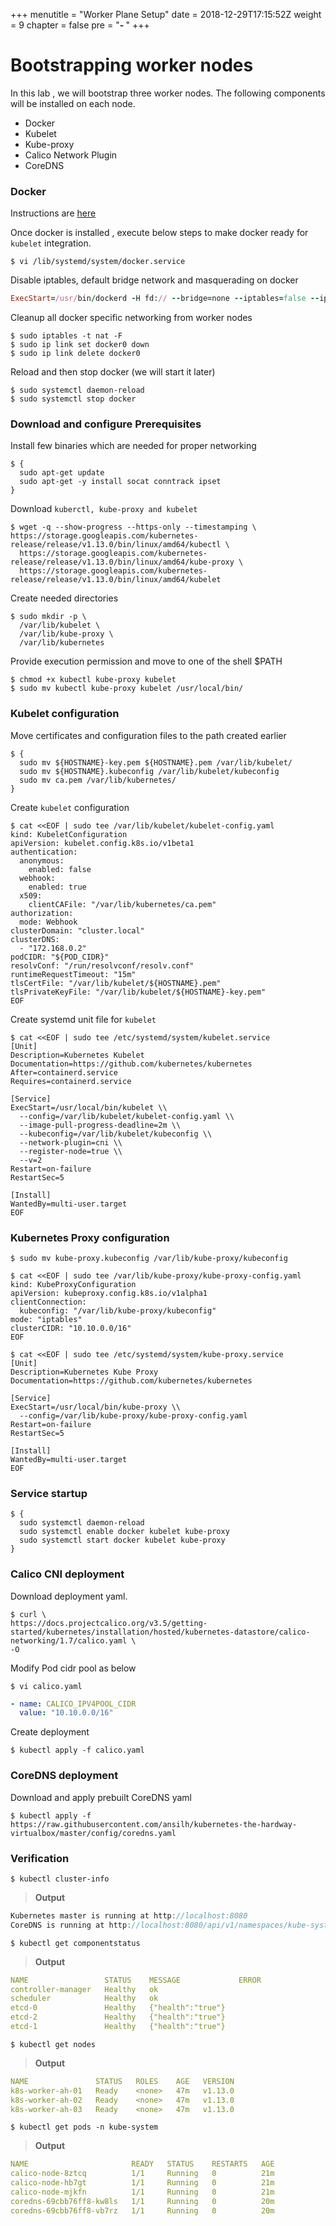 +++
menutitle = "Worker Plane Setup"
date = 2018-12-29T17:15:52Z
weight = 9
chapter = false
pre = "<b>- </b>"
+++

# Bootstrapping worker nodes

In this lab , we will bootstrap three worker nodes.
The following components will be installed on each node.

- Docker
- Kubelet
- Kube-proxy
- Calico Network Plugin
- CoreDNS


### Docker

Instructions are [here](/02-installation/04-docker-install)

Once docker is installed , execute below steps to make docker ready for `kubelet` integration.

```shell
$ vi /lib/systemd/system/docker.service
```

Disable iptables, default bridge network and masquerading on docker

```ruby
ExecStart=/usr/bin/dockerd -H fd:// --bridge=none --iptables=false --ip-masq=false
```

Cleanup all docker specific networking from worker nodes

```shell
$ sudo iptables -t nat -F
$ sudo ip link set docker0 down
$ sudo ip link delete docker0
```

Reload and then stop docker (we will start it later)

```shell
$ sudo systemctl daemon-reload
$ sudo systemctl stop docker
```

### Download and configure Prerequisites

Install few binaries which are needed for proper networking

```shell
$ {
  sudo apt-get update
  sudo apt-get -y install socat conntrack ipset
}
```

Download `kuberctl, kube-proxy and kubelet`

```shell
$ wget -q --show-progress --https-only --timestamping \
https://storage.googleapis.com/kubernetes-release/release/v1.13.0/bin/linux/amd64/kubectl \
  https://storage.googleapis.com/kubernetes-release/release/v1.13.0/bin/linux/amd64/kube-proxy \
  https://storage.googleapis.com/kubernetes-release/release/v1.13.0/bin/linux/amd64/kubelet
```

Create needed directories

```shell
$ sudo mkdir -p \
  /var/lib/kubelet \
  /var/lib/kube-proxy \
  /var/lib/kubernetes
```

Provide execution permission and move to one of the shell $PATH

```shell
$ chmod +x kubectl kube-proxy kubelet
$ sudo mv kubectl kube-proxy kubelet /usr/local/bin/
```

### Kubelet configuration

Move certificates and configuration files to the path created earlier

```shell
$ {
  sudo mv ${HOSTNAME}-key.pem ${HOSTNAME}.pem /var/lib/kubelet/
  sudo mv ${HOSTNAME}.kubeconfig /var/lib/kubelet/kubeconfig
  sudo mv ca.pem /var/lib/kubernetes/
}
```

Create `kubelet` configuration

```shell
$ cat <<EOF | sudo tee /var/lib/kubelet/kubelet-config.yaml
kind: KubeletConfiguration
apiVersion: kubelet.config.k8s.io/v1beta1
authentication:
  anonymous:
    enabled: false
  webhook:
    enabled: true
  x509:
    clientCAFile: "/var/lib/kubernetes/ca.pem"
authorization:
  mode: Webhook
clusterDomain: "cluster.local"
clusterDNS:
  - "172.168.0.2"
podCIDR: "${POD_CIDR}"
resolvConf: "/run/resolvconf/resolv.conf"
runtimeRequestTimeout: "15m"
tlsCertFile: "/var/lib/kubelet/${HOSTNAME}.pem"
tlsPrivateKeyFile: "/var/lib/kubelet/${HOSTNAME}-key.pem"
EOF
```

Create systemd unit file for `kubelet`

```shell
$ cat <<EOF | sudo tee /etc/systemd/system/kubelet.service
[Unit]
Description=Kubernetes Kubelet
Documentation=https://github.com/kubernetes/kubernetes
After=containerd.service
Requires=containerd.service

[Service]
ExecStart=/usr/local/bin/kubelet \\
  --config=/var/lib/kubelet/kubelet-config.yaml \\
  --image-pull-progress-deadline=2m \\
  --kubeconfig=/var/lib/kubelet/kubeconfig \\
  --network-plugin=cni \\
  --register-node=true \\
  --v=2
Restart=on-failure
RestartSec=5

[Install]
WantedBy=multi-user.target
EOF
```

###  Kubernetes Proxy configuration

```shell
$ sudo mv kube-proxy.kubeconfig /var/lib/kube-proxy/kubeconfig
```

```shell
$ cat <<EOF | sudo tee /var/lib/kube-proxy/kube-proxy-config.yaml
kind: KubeProxyConfiguration
apiVersion: kubeproxy.config.k8s.io/v1alpha1
clientConnection:
  kubeconfig: "/var/lib/kube-proxy/kubeconfig"
mode: "iptables"
clusterCIDR: "10.10.0.0/16"
EOF
```

```shell
$ cat <<EOF | sudo tee /etc/systemd/system/kube-proxy.service
[Unit]
Description=Kubernetes Kube Proxy
Documentation=https://github.com/kubernetes/kubernetes

[Service]
ExecStart=/usr/local/bin/kube-proxy \\
  --config=/var/lib/kube-proxy/kube-proxy-config.yaml
Restart=on-failure
RestartSec=5

[Install]
WantedBy=multi-user.target
EOF
```

### Service startup

```shell
$ {
  sudo systemctl daemon-reload
  sudo systemctl enable docker kubelet kube-proxy
  sudo systemctl start docker kubelet kube-proxy
}
```

### Calico CNI deployment

Download deployment yaml.

```shell
$ curl \
https://docs.projectcalico.org/v3.5/getting-started/kubernetes/installation/hosted/kubernetes-datastore/calico-networking/1.7/calico.yaml \
-O
```
Modify Pod cidr pool as below

```shell
$ vi calico.yaml
```

```yaml
- name: CALICO_IPV4POOL_CIDR
  value: "10.10.0.0/16"
```

Create deployment

```
$ kubectl apply -f calico.yaml
```
### CoreDNS deployment

Download and apply prebuilt CoreDNS yaml

```
$ kubectl apply -f https://raw.githubusercontent.com/ansilh/kubernetes-the-hardway-virtualbox/master/config/coredns.yaml
```

### Verification

```shell
$ kubectl cluster-info
```

>**Output**

```java
Kubernetes master is running at http://localhost:8080
CoreDNS is running at http://localhost:8080/api/v1/namespaces/kube-system/services/kube-dns:dns/proxy
```

```shell
$ kubectl get componentstatus
```
>**Output**

```yaml
NAME                 STATUS    MESSAGE             ERROR
controller-manager   Healthy   ok
scheduler            Healthy   ok
etcd-0               Healthy   {"health":"true"}
etcd-2               Healthy   {"health":"true"}
etcd-1               Healthy   {"health":"true"}
```

```shell
$ kubectl get nodes
```

>**Output**

```yaml
NAME               STATUS   ROLES    AGE   VERSION
k8s-worker-ah-01   Ready    <none>   47m   v1.13.0
k8s-worker-ah-02   Ready    <none>   47m   v1.13.0
k8s-worker-ah-03   Ready    <none>   47m   v1.13.0
```

```shell
$ kubectl get pods -n kube-system
```

>**Output**

```yaml
NAME                       READY   STATUS    RESTARTS   AGE
calico-node-8ztcq          1/1     Running   0          21m
calico-node-hb7gt          1/1     Running   0          21m
calico-node-mjkfn          1/1     Running   0          21m
coredns-69cbb76ff8-kw8ls   1/1     Running   0          20m
coredns-69cbb76ff8-vb7rz   1/1     Running   0          20m
```
